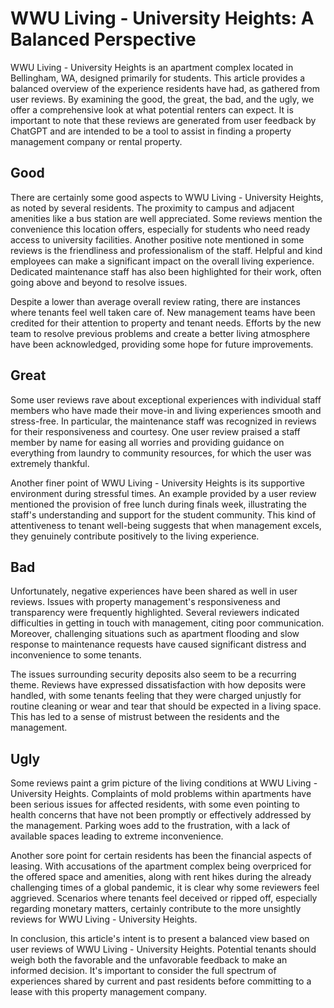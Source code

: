 # WWU Living - University Heights: A Balanced Perspective

WWU Living - University Heights is an apartment complex located in Bellingham, WA, designed primarily for students. This article provides a balanced overview of the experience residents have had, as gathered from user reviews. By examining the good, the great, the bad, and the ugly, we offer a comprehensive look at what potential renters can expect. It is important to note that these reviews are generated from user feedback by ChatGPT and are intended to be a tool to assist in finding a property management company or rental property.

## Good

There are certainly some good aspects to WWU Living - University Heights, as noted by several residents. The proximity to campus and adjacent amenities like a bus station are well appreciated. Some reviews mention the convenience this location offers, especially for students who need ready access to university facilities. Another positive note mentioned in some reviews is the friendliness and professionalism of the staff. Helpful and kind employees can make a significant impact on the overall living experience. Dedicated maintenance staff has also been highlighted for their work, often going above and beyond to resolve issues.

Despite a lower than average overall review rating, there are instances where tenants feel well taken care of. New management teams have been credited for their attention to property and tenant needs. Efforts by the new team to resolve previous problems and create a better living atmosphere have been acknowledged, providing some hope for future improvements.

## Great

Some user reviews rave about exceptional experiences with individual staff members who have made their move-in and living experiences smooth and stress-free. In particular, the maintenance staff was recognized in reviews for their responsiveness and courtesy. One user review praised a staff member by name for easing all worries and providing guidance on everything from laundry to community resources, for which the user was extremely thankful.

Another finer point of WWU Living - University Heights is its supportive environment during stressful times. An example provided by a user review mentioned the provision of free lunch during finals week, illustrating the staff's understanding and support for the student community. This kind of attentiveness to tenant well-being suggests that when management excels, they genuinely contribute positively to the living experience.

## Bad

Unfortunately, negative experiences have been shared as well in user reviews. Issues with property management's responsiveness and transparency were frequently highlighted. Several reviewers indicated difficulties in getting in touch with management, citing poor communication. Moreover, challenging situations such as apartment flooding and slow response to maintenance requests have caused significant distress and inconvenience to some tenants.

The issues surrounding security deposits also seem to be a recurring theme. Reviews have expressed dissatisfaction with how deposits were handled, with some tenants feeling that they were charged unjustly for routine cleaning or wear and tear that should be expected in a living space. This has led to a sense of mistrust between the residents and the management.

## Ugly

Some reviews paint a grim picture of the living conditions at WWU Living - University Heights. Complaints of mold problems within apartments have been serious issues for affected residents, with some even pointing to health concerns that have not been promptly or effectively addressed by the management. Parking woes add to the frustration, with a lack of available spaces leading to extreme inconvenience.

Another sore point for certain residents has been the financial aspects of leasing. With accusations of the apartment complex being overpriced for the offered space and amenities, along with rent hikes during the already challenging times of a global pandemic, it is clear why some reviewers feel aggrieved. Scenarios where tenants feel deceived or ripped off, especially regarding monetary matters, certainly contribute to the more unsightly reviews for WWU Living - University Heights.

In conclusion, this article's intent is to present a balanced view based on user reviews of WWU Living - University Heights. Potential tenants should weigh both the favorable and the unfavorable feedback to make an informed decision. It's important to consider the full spectrum of experiences shared by current and past residents before committing to a lease with this property management company.